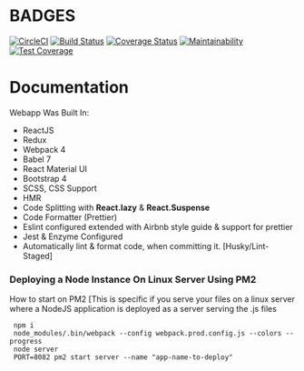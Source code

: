 # BADGES

[![CircleCI](https://circleci.com/gh/saladinjake/react-seedproject.svg?style=svg)](https://circleci.com/gh/saladinjake/react-seedproject)
[![Build Status](https://travis-ci.com/saladinjake/react-seedproject.svg?branch=master)](https://travis-ci.com/saladinjake/react-seedproject)
[![Coverage Status](https://coveralls.io/repos/github/saladinjake/react-seedproject/badge.svg?branch=master)](https://coveralls.io/github/saladinjake/react-seedproject?branch=master)
[![Maintainability](https://api.codeclimate.com/v1/badges/9645da548188cfadbd1a/maintainability)](https://codeclimate.com/github/saladinjake/react-seedproject/maintainability)
[![Test Coverage](https://api.codeclimate.com/v1/badges/9645da548188cfadbd1a/test_coverage)](https://codeclimate.com/github/saladinjake/react-seedproject/test_coverage)


# Documentation

Webapp Was Built In:

 * ReactJS
 * Redux
 * Webpack 4 
 * Babel 7
 * React Material UI
 * Bootstrap 4 
 * SCSS, CSS Support
 * HMR
 * Code Splitting with <b>React.lazy</b> & <b>React.Suspense</b>
 * Code Formatter (Prettier)
 * Eslint configured extended with Airbnb style guide & support for prettier
 * Jest & Enzyme Configured
 * Automatically lint & format code, when committing it. [Husky/Lint-Staged]





### Deploying a Node Instance On Linux Server Using PM2

 How to start on PM2 [This is specific if you serve your files on a linux server where a NodeJS application is deployed as a server serving the .js files

```
 npm i
 node_modules/.bin/webpack --config webpack.prod.config.js --colors --progress
 node server
 PORT=8082 pm2 start server --name "app-name-to-deploy"
```